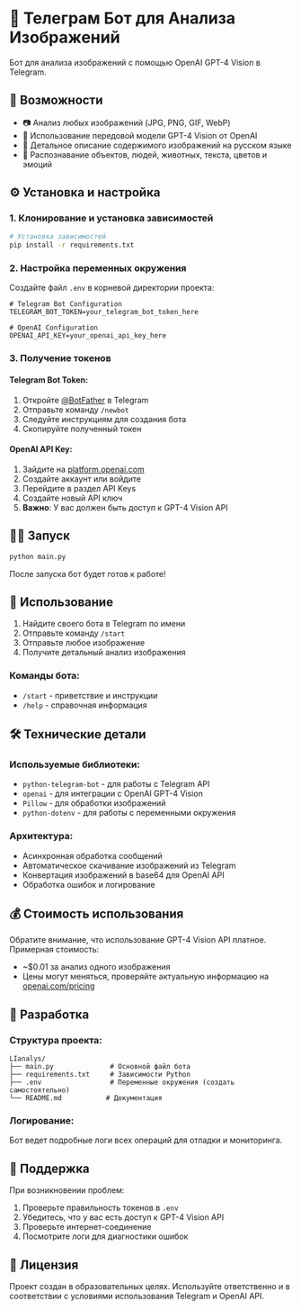 # 🤖 Телеграм Бот для Анализа Изображений

Бот для анализа изображений с помощью OpenAI GPT-4 Vision в Telegram.

## 🚀 Возможности

- 📷 Анализ любых изображений (JPG, PNG, GIF, WebP)
- 🧠 Использование передовой модели GPT-4 Vision от OpenAI
- 💬 Детальное описание содержимого изображений на русском языке
- 🎯 Распознавание объектов, людей, животных, текста, цветов и эмоций

## ⚙️ Установка и настройка

### 1. Клонирование и установка зависимостей

```bash
# Установка зависимостей
pip install -r requirements.txt
```

### 2. Настройка переменных окружения

Создайте файл `.env` в корневой директории проекта:

```env
# Telegram Bot Configuration
TELEGRAM_BOT_TOKEN=your_telegram_bot_token_here

# OpenAI Configuration
OPENAI_API_KEY=your_openai_api_key_here
```

### 3. Получение токенов

#### Telegram Bot Token:
1. Откройте [@BotFather](https://t.me/botfather) в Telegram
2. Отправьте команду `/newbot`
3. Следуйте инструкциям для создания бота
4. Скопируйте полученный токен

#### OpenAI API Key:
1. Зайдите на [platform.openai.com](https://platform.openai.com)
2. Создайте аккаунт или войдите
3. Перейдите в раздел API Keys
4. Создайте новый API ключ
5. **Важно**: У вас должен быть доступ к GPT-4 Vision API

## 🏃‍♂️ Запуск

```bash
python main.py
```

После запуска бот будет готов к работе!

## 📱 Использование

1. Найдите своего бота в Telegram по имени
2. Отправьте команду `/start`
3. Отправьте любое изображение
4. Получите детальный анализ изображения

### Команды бота:
- `/start` - приветствие и инструкции
- `/help` - справочная информация

## 🛠 Технические детали

### Используемые библиотеки:
- `python-telegram-bot` - для работы с Telegram API
- `openai` - для интеграции с OpenAI GPT-4 Vision
- `Pillow` - для обработки изображений
- `python-dotenv` - для работы с переменными окружения

### Архитектура:
- Асинхронная обработка сообщений
- Автоматическое скачивание изображений из Telegram
- Конвертация изображений в base64 для OpenAI API
- Обработка ошибок и логирование

## 💰 Стоимость использования

Обратите внимание, что использование GPT-4 Vision API платное. Примерная стоимость:
- ~$0.01 за анализ одного изображения
- Цены могут меняться, проверяйте актуальную информацию на [openai.com/pricing](https://openai.com/pricing)

## 🔧 Разработка

### Структура проекта:
```
LIanalys/
├── main.py              # Основной файл бота
├── requirements.txt     # Зависимости Python
├── .env                 # Переменные окружения (создать самостоятельно)
└── README.md           # Документация
```

### Логирование:
Бот ведет подробные логи всех операций для отладки и мониторинга.

## 🤝 Поддержка

При возникновении проблем:
1. Проверьте правильность токенов в `.env`
2. Убедитесь, что у вас есть доступ к GPT-4 Vision API
3. Проверьте интернет-соединение
4. Посмотрите логи для диагностики ошибок

## 📄 Лицензия

Проект создан в образовательных целях. Используйте ответственно и в соответствии с условиями использования Telegram и OpenAI API. 